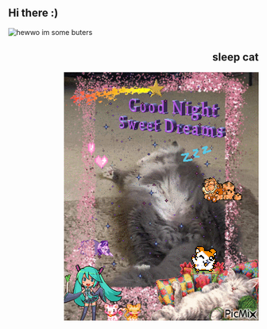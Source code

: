 <!DOCTYPE html>
<html>

<h2 align="left">Hi there :)</h2>
<div align="left">
  <img src="https://i.imgflip.com/7mipps.gif" alt="hewwo"  width="500">
  im some buters
</div>

<h2 align="right">sleep cat</h2>
<div align="right">
  <img src="https://raw.githubusercontent.com/SomeButters/SomeButters/main/11118094_1296e.gif"></img>
</div>

</body>
</html>

